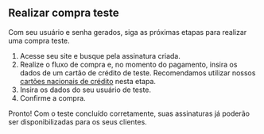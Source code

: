 ## Realizar compra teste

Com seu usuário e senha gerados, siga as próximas etapas para realizar uma compra teste.

1. Acesse seu site e busque pela assinatura criada.
2. Realize o fluxo de compra e, no momento do pagamento, insira os dados de um cartão de crédito de teste. Recomendamos utilizar nossos [cartões nacionais de crédito](https://www.mercadopago[FAKER][URL][DOMAIN]/developers/pt/guides/resources/localization/local-cards) nesta etapa.
3. Insira os dados do seu usuário de teste.
4. Confirme a compra.

Pronto! Com o teste concluído corretamente, suas assinaturas já poderão ser disponibilizadas para os seus clientes.
